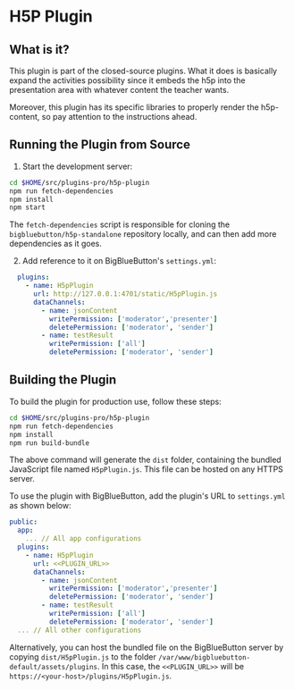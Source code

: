 # H5P Plugin

## What is it?

This plugin is part of the closed-source plugins. What it does is basically expand the activities possibility since it embeds the h5p into the presentation area with whatever content the teacher wants.

Moreover, this plugin has its specific libraries to properly render the h5p-content, so pay attention to the instructions ahead. 

## Running the Plugin from Source

1. Start the development server:

```bash
cd $HOME/src/plugins-pro/h5p-plugin
npm run fetch-dependencies
npm install
npm start
```

The `fetch-dependencies` script is responsible for cloning the `bigbluebutton/h5p-standalone` repository locally, and can then add more dependencies as it goes.

2. Add reference to it on BigBlueButton's `settings.yml`:

```yaml
  plugins:
    - name: H5pPlugin
      url: http://127.0.0.1:4701/static/H5pPlugin.js
      dataChannels:
        - name: jsonContent
          writePermission: ['moderator','presenter']
          deletePermission: ['moderator', 'sender']
        - name: testResult
          writePermission: ['all']
          deletePermission: ['moderator', 'sender']
```

## Building the Plugin

To build the plugin for production use, follow these steps:

```bash
cd $HOME/src/plugins-pro/h5p-plugin
npm run fetch-dependencies
npm install
npm run build-bundle
```

The above command will generate the `dist` folder, containing the bundled JavaScript file named `H5pPlugin.js`. This file can be hosted on any HTTPS server.

To use the plugin with BigBlueButton, add the plugin's URL to `settings.yml` as shown below:

```yaml
public:
  app:
    ... // All app configurations
  plugins:
    - name: H5pPlugin
      url: <<PLUGIN_URL>>
      dataChannels:
        - name: jsonContent
          writePermission: ['moderator','presenter']
          deletePermission: ['moderator', 'sender']
        - name: testResult
          writePermission: ['all']
          deletePermission: ['moderator', 'sender']
  ... // All other configurations
```

Alternatively, you can host the bundled file on the BigBlueButton server by copying `dist/H5pPlugin.js` to the folder `/var/www/bigbluebutton-default/assets/plugins`. In this case, the `<<PLUGIN_URL>>` will be `https://<your-host>/plugins/H5pPlugin.js`.
